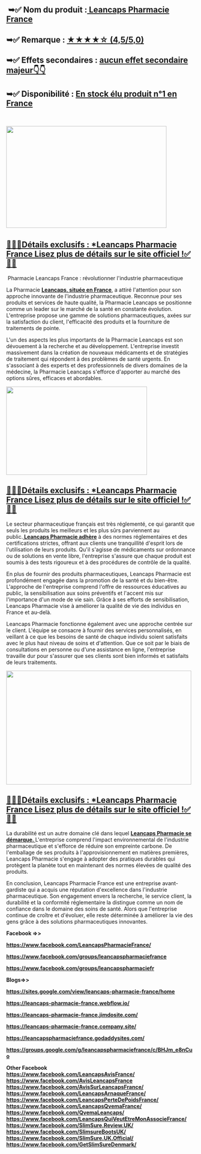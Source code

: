 <div class="post-outer">
<div class="post">
<div id="post-body-1478195341550487477" class="post-body entry-content float-container">
<div class="separator">
<div class="post-outer">
<div class="post">
<div id="post-body-1478195341550487477" class="post-body entry-content float-container">
<h2>&nbsp;➥✅&nbsp;<strong>Nom du produit :<a href="https://trendgadgetz.shop/leancaps-fr-buy">&nbsp;Leancaps Pharmacie France</a></strong></h2>
<h2>➥✅ Remarque :&nbsp;<a href="https://trendgadgetz.shop/leancaps-fr-buy">★★★★☆ (4,5/5,0)</a></h2>
<h2>➥✅ Effets secondaires :&nbsp;<a href="https://trendgadgetz.shop/leancaps-fr-buy">aucun effet secondaire majeur👇👇</a></h2>
<h2>➥✅ Disponibilit&eacute; :&nbsp;<a href="https://trendgadgetz.shop/leancaps-fr-buy">En stock &eacute;lu produit n&deg;1 en France</a></h2>
<p>&nbsp;</p>
<div class="separator"><a href="https://trendgadgetz.shop/leancaps-fr-buy"><img src="https://blogger.googleusercontent.com/img/b/R29vZ2xl/AVvXsEih561RE5vCrkWmmZra0INlZ_vZmIDgbpU5Bs7unGfbVcFWlkNR3HiCmGLgJyFrKO160fJ5FLNGy5T5fwn1TUWQPJyvOWk4r93fvEmaXUwAnGgv9Qj3iMWug5jgWoFD5-UfSusvU_a28YghQVTdjzf4AspjXbTY1_n8GdFqZKsQd1C0T6gjpnqZwtlP9n8/w427-h271/LeanCaps-Capsules-UK-Price.jpg" alt="" width="427" height="271" border="0" data-original-height="1035" data-original-width="1625" /></a>&nbsp;</div>
<h2><a href="https://trendgadgetz.shop/leancaps-fr-buy">🍁🍁✅D&eacute;tails exclusifs : *Leancaps Pharmacie France Lisez plus de d&eacute;tails sur le site officiel !✅🍁🍁</a></h2>
<p>&nbsp;Pharmacie Leancaps France : r&eacute;volutionner l'industrie pharmaceutique</p>
<p>La Pharmacie&nbsp;<strong><a href="https://www.facebook.com/LeancapsPharmacieFrance/">Leancaps, situ&eacute;e en France</a></strong>, a attir&eacute; l'attention pour son approche innovante de l'industrie pharmaceutique. Reconnue pour ses produits et services de haute qualit&eacute;, la Pharmacie Leancaps se positionne comme un leader sur le march&eacute; de la sant&eacute; en constante &eacute;volution. L'entreprise propose une gamme de solutions pharmaceutiques, ax&eacute;es sur la satisfaction du client, l'efficacit&eacute; des produits et la fourniture de traitements de pointe.</p>
<p>L'un des aspects les plus importants de la Pharmacie Leancaps est son d&eacute;vouement &agrave; la recherche et au d&eacute;veloppement. L'entreprise investit massivement dans la cr&eacute;ation de nouveaux m&eacute;dicaments et de strat&eacute;gies de traitement qui r&eacute;pondent &agrave; des probl&egrave;mes de sant&eacute; urgents. En s'associant &agrave; des experts et des professionnels de divers domaines de la m&eacute;decine, la Pharmacie Leancaps s'efforce d'apporter au march&eacute; des options s&ucirc;res, efficaces et abordables.</p>
<div class="separator"><a href="https://trendgadgetz.shop/leancaps-fr-buy"><img src="https://blogger.googleusercontent.com/img/b/R29vZ2xl/AVvXsEhKSm4aqK7TayoiS0NW2X-XroswsYotSGef83sRtdm1Aq1henbWcDMjBzocj7EW3TDBvr8_WrGm4Z_QxcGMV0PBUAhG7xvM1Z2aZm2Bo2QUe9JCZ-BTQEm2jGRa_LZM7gNJAjywQyPWU8ov0Q3akFZE4w8g_g4dnCP17qm_-ijqzqCcO9PIPzxhWciw4Kg/w375-h235/7w5gNq2-200x200.jpg" alt="" width="375" height="235" border="0" data-original-height="200" data-original-width="320" /></a></div>
<h2><a href="https://trendgadgetz.shop/leancaps-fr-buy">🍁🍁✅D&eacute;tails exclusifs : *Leancaps Pharmacie France Lisez plus de d&eacute;tails sur le site officiel !✅🍁🍁</a></h2>
<p>Le secteur pharmaceutique fran&ccedil;ais est tr&egrave;s r&eacute;glement&eacute;, ce qui garantit que seuls les produits les meilleurs et les plus s&ucirc;rs parviennent au public.<strong><a href="https://www.facebook.com/LeancapsPharmacieFrance/">&nbsp;Leancaps Pharmacie adh&egrave;re</a></strong>&nbsp;&agrave; des normes r&eacute;glementaires et des certifications strictes, offrant aux clients une tranquillit&eacute; d'esprit lors de l'utilisation de leurs produits. Qu'il s'agisse de m&eacute;dicaments sur ordonnance ou de solutions en vente libre, l'entreprise s'assure que chaque produit est soumis &agrave; des tests rigoureux et &agrave; des proc&eacute;dures de contr&ocirc;le de la qualit&eacute;.</p>
<p>En plus de fournir des produits pharmaceutiques, Leancaps Pharmacie est profond&eacute;ment engag&eacute;e dans la promotion de la sant&eacute; et du bien-&ecirc;tre. L'approche de l'entreprise comprend l'offre de ressources &eacute;ducatives au public, la sensibilisation aux soins pr&eacute;ventifs et l'accent mis sur l'importance d'un mode de vie sain. Gr&acirc;ce &agrave; ses efforts de sensibilisation, Leancaps Pharmacie vise &agrave; am&eacute;liorer la qualit&eacute; de vie des individus en France et au-del&agrave;.</p>
<p>Leancaps Pharmacie fonctionne &eacute;galement avec une approche centr&eacute;e sur le client. L'&eacute;quipe se consacre &agrave; fournir des services personnalis&eacute;s, en veillant &agrave; ce que les besoins de sant&eacute; de chaque individu soient satisfaits avec le plus haut niveau de soins et d'attention. Que ce soit par le biais de consultations en personne ou d'une assistance en ligne, l'entreprise travaille dur pour s'assurer que ses clients sont bien inform&eacute;s et satisfaits de leurs traitements.</p>
<div class="separator"><a href="https://trendgadgetz.shop/leancaps-fr-buy"><img src="https://blogger.googleusercontent.com/img/b/R29vZ2xl/AVvXsEirOZxCr5HfOduBVcmUu0Cp3ghd1dMDQS7xZg0gD3LbjVB_3w0d-aFQn5SSxwuy-JQYW7Nb1uYpy03fotFF1Rzf70XdeC0CteBuRXR4cmPWKJhOmdXb-sB-f91rbKtDkY_pyt6KOzICsM0NeC1lmKZDhqjZ9pXIZeyLX27uHHvwVVjjAKMFKcFwUgocngY/w493-h303/24_01_2025_13_07_22_325e5a563088bd02574e798d0db32ebf_7bvhup81cf.png" alt="" width="493" height="303" border="0" data-original-height="562" data-original-width="1000" /></a></div>
<h2><a href="https://trendgadgetz.shop/leancaps-fr-buy">🍁🍁✅D&eacute;tails exclusifs : *Leancaps Pharmacie France Lisez plus de d&eacute;tails sur le site officiel !✅🍁🍁</a></h2>
<p>La durabilit&eacute; est un autre domaine cl&eacute; dans lequel&nbsp;<strong><a href="https://www.facebook.com/LeancapsPharmacieFrance/">Leancaps Pharmacie se d&eacute;marque.&nbsp;</a></strong>L'entreprise comprend l'impact environnemental de l'industrie pharmaceutique et s'efforce de r&eacute;duire son empreinte carbone. De l'emballage de ses produits &agrave; l'approvisionnement en mati&egrave;res premi&egrave;res, Leancaps Pharmacie s'engage &agrave; adopter des pratiques durables qui prot&egrave;gent la plan&egrave;te tout en maintenant des normes &eacute;lev&eacute;es de qualit&eacute; des produits.</p>
<p>En conclusion, Leancaps Pharmacie France est une entreprise avant-gardiste qui a acquis une r&eacute;putation d'excellence dans l'industrie pharmaceutique. Son engagement envers la recherche, le service client, la durabilit&eacute; et la conformit&eacute; r&eacute;glementaire la distingue comme un nom de confiance dans le domaine des soins de sant&eacute;. Alors que l'entreprise continue de cro&icirc;tre et d'&eacute;voluer, elle reste d&eacute;termin&eacute;e &agrave; am&eacute;liorer la vie des gens gr&acirc;ce &agrave; des solutions pharmaceutiques innovantes.</p>
<p><strong>Facebook =&gt;&gt;</strong></p>
<p><strong><a href="https://www.facebook.com/LeancapsPharmacieFrance/">https://www.facebook.com/LeancapsPharmacieFrance/</a></strong></p>
<p><strong><a href="https://www.facebook.com/groups/leancapspharmaciefrance">https://www.facebook.com/groups/leancapspharmaciefrance</a></strong></p>
<p><strong><a href="https://www.facebook.com/groups/leancapspharmaciefr">https://www.facebook.com/groups/leancapspharmaciefr</a></strong></p>
<p><strong>Blogs=&gt;&gt;</strong></p>
<p><strong><a href="https://sites.google.com/view/leancaps-pharmacie-france/home">https://sites.google.com/view/leancaps-pharmacie-france/home</a></strong></p>
<p><strong><a href="https://leancaps-pharmacie-france.webflow.io/">https://leancaps-pharmacie-france.webflow.io/</a></strong></p>
<p><strong><a href="https://leancaps-pharmacie-france.jimdosite.com/">https://leancaps-pharmacie-france.jimdosite.com/</a></strong></p>
<p><strong><a href="https://leancaps-pharmacie-france.company.site/">https://leancaps-pharmacie-france.company.site/</a></strong></p>
<p><strong><a href="https://leancapspharmaciefrance.godaddysites.com/">https://leancapspharmaciefrance.godaddysites.com/</a></strong></p>
<p><strong><a href="https://groups.google.com/g/leancapspharmaciefrance/c/BHJm_e8nCuo">https://groups.google.com/g/leancapspharmaciefrance/c/BHJm_e8nCuo</a></strong></p>
<p><strong>Other Facebook<br /><a href="https://www.facebook.com/LeancapsAvisFrance/" target="_blank">https://www.facebook.com/LeancapsAvisFrance/</a><br /><a href="https://www.facebook.com/AvisLeancapsFrance" target="_blank">https://www.facebook.com/AvisLeancapsFrance</a><br /><a href="https://www.facebook.com/AvisSurLeancapsFrance/" target="_blank">https://www.facebook.com/AvisSurLeancapsFrance/</a><br /><a href="https://www.facebook.com/LeancapsArnaqueFrance/" target="_blank">https://www.facebook.com/LeancapsArnaqueFrance/</a><br /><a href="https://www.facebook.com/LeancapsPerteDePoidsFrance/" target="_blank">https://www.facebook.com/LeancapsPerteDePoidsFrance/</a><br /><a href="https://www.facebook.com/LeancapsQvemaFrance/" target="_blank">https://www.facebook.com/LeancapsQvemaFrance/</a><br /><a href="https://www.facebook.com/QvemaLeancaps/" target="_blank">https://www.facebook.com/QvemaLeancaps/</a><br /><a href="https://www.facebook.com/LeancapsQuiVeutEtreMonAssocieFrance/" target="_blank">https://www.facebook.com/LeancapsQuiVeutEtreMonAssocieFrance/</a><br /><a href="https://www.facebook.com/SlimSure.Review.UK/" target="_blank">https://www.facebook.com/SlimSure.Review.UK/</a><br /><a href="https://www.facebook.com/SlimsureBootsUK/" target="_blank">https://www.facebook.com/SlimsureBootsUK/</a><br /><a href="https://www.facebook.com/SlimSure.UK.Official/" target="_blank">https://www.facebook.com/SlimSure.UK.Official/</a><br /><a href="https://www.facebook.com/GetSlimSureDenmark/" target="_blank">https://www.facebook.com/GetSlimSureDenmark/</a></strong></p>
<p>&nbsp;</p>
</div>
<div class="post-bottom">&nbsp;</div>
</div>
</div>
<section id="comments" class="comments embed" data-num-comments="0"><a name="comments"></a></section>
</div>
</div>
</div>
</div>
